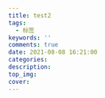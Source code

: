 ```yaml
---
title: test2
tags:
  - 标签
keywords: ''
comments: true
date: 2021-08-08 16:21:00
categories:
description:
top_img:
cover:
---
```


